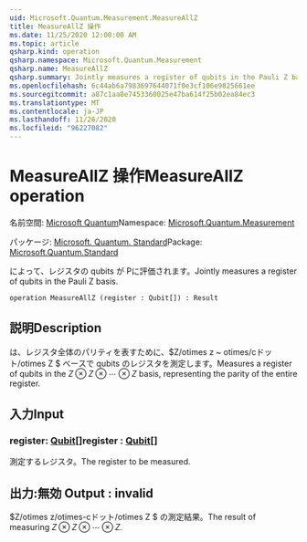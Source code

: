 ```yaml
---
uid: Microsoft.Quantum.Measurement.MeasureAllZ
title: MeasureAllZ 操作
ms.date: 11/25/2020 12:00:00 AM
ms.topic: article
qsharp.kind: operation
qsharp.namespace: Microsoft.Quantum.Measurement
qsharp.name: MeasureAllZ
qsharp.summary: Jointly measures a register of qubits in the Pauli Z basis.
ms.openlocfilehash: 6c44ab6a7983697644071f0e3cf106e9825661ee
ms.sourcegitcommit: a87c1aa8e7453360025e47ba614f25b02ea84ec3
ms.translationtype: MT
ms.contentlocale: ja-JP
ms.lasthandoff: 11/26/2020
ms.locfileid: "96227082"
---
```

# <a name="measureallz-operation"></a><span data-ttu-id="dbd43-102">MeasureAllZ 操作</span><span class="sxs-lookup"><span data-stu-id="dbd43-102">MeasureAllZ operation</span></span>

<span data-ttu-id="dbd43-103">名前空間: [Microsoft Quantum](xref:Microsoft.Quantum.Measurement)</span><span class="sxs-lookup"><span data-stu-id="dbd43-103">Namespace: [Microsoft.Quantum.Measurement](xref:Microsoft.Quantum.Measurement)</span></span>

<span data-ttu-id="dbd43-104">パッケージ: [Microsoft. Quantum. Standard](https://nuget.org/packages/Microsoft.Quantum.Standard)</span><span class="sxs-lookup"><span data-stu-id="dbd43-104">Package: [Microsoft.Quantum.Standard](https://nuget.org/packages/Microsoft.Quantum.Standard)</span></span>


<span data-ttu-id="dbd43-105">によって、レジスタの qubits が Pに評価されます。</span><span class="sxs-lookup"><span data-stu-id="dbd43-105">Jointly measures a register of qubits in the Pauli Z basis.</span></span>

```qsharp
operation MeasureAllZ (register : Qubit[]) : Result
```


## <a name="description"></a><span data-ttu-id="dbd43-106">説明</span><span class="sxs-lookup"><span data-stu-id="dbd43-106">Description</span></span>

<span data-ttu-id="dbd43-107">は、レジスタ全体のパリティを表すために、$Z/otimes z ~ otimes/cドット/otimes Z $ ベースで qubits のレジスタを測定します。</span><span class="sxs-lookup"><span data-stu-id="dbd43-107">Measures a register of qubits in the $Z \otimes Z \otimes \cdots \otimes Z$ basis, representing the parity of the entire register.</span></span>

## <a name="input"></a><span data-ttu-id="dbd43-108">入力</span><span class="sxs-lookup"><span data-stu-id="dbd43-108">Input</span></span>

### <a name="register--qubit"></a><span data-ttu-id="dbd43-109">register: [Qubit](xref:microsoft.quantum.lang-ref.qubit)[]</span><span class="sxs-lookup"><span data-stu-id="dbd43-109">register : [Qubit](xref:microsoft.quantum.lang-ref.qubit)[]</span></span>

<span data-ttu-id="dbd43-110">測定するレジスタ。</span><span class="sxs-lookup"><span data-stu-id="dbd43-110">The register to be measured.</span></span>



## <a name="output--__invalidresult__"></a><span data-ttu-id="dbd43-111">出力:__無効 <Result>__</span><span class="sxs-lookup"><span data-stu-id="dbd43-111">Output : __invalid<Result>__</span></span>

<span data-ttu-id="dbd43-112">$Z/otimes z/otimes-cドット/otimes Z $ の測定結果。</span><span class="sxs-lookup"><span data-stu-id="dbd43-112">The result of measuring $Z \otimes Z \otimes \cdots \otimes Z$.</span></span>